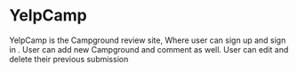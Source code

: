 # YelpCamp
YelpCamp is the Campground review site, Where user can sign up and sign in . User can add  new Campground and comment as well. User can edit and delete their previous submission
